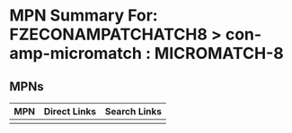 



# MPN Summary For: FZECONAMPATCHATCH8 > con-amp-micromatch : MICROMATCH-8

## MPNs
  

|MPN|Direct Links|Search Links|
| :--- | :--- | :--- |
||||
